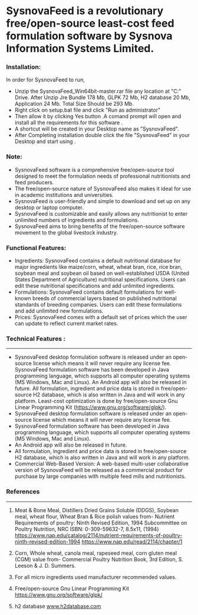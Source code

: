 # SysnovaFeed is a revolutionary free/open-source least-cost feed formulation software by Sysnova Information Systems Limited.

### Installation:
In order for SysnovaFeed to run,
* Unzip the SysnovaFeed_Win64bit-master.rar file any location at "C:" Drive. After Unzip Jre Bundle 178 Mb, GLPK 72 Mb, H2 database 20 Mb, Application 24 Mb.
  Total Size Should be 293 Mb.
* Right click on setup.bat file and click "Run as administrator"
* Then allow it by clicking Yes button .A comand prompt will open and install all the requirements for this software .
* A shortcut will be created in your Desktop name as "SysnovaFeed". 
* After Completing installation double click the file "SysnovaFeed" in your Desktop and start using .


### Note:
* SysnovaFeed software is a comprehensive free/open-source tool designed to meet the formulation needs of professional nutritionists and feed producers.
* The free/open-source nature of SysnovaFeed also makes it ideal for use in academic institutions and universities.
* SysnovaFeed is user-friendly and simple to download and set up on any desktop or laptop computer.
* SysnovaFeed is customizable and easily allows any nutritionist to enter unlimited numbers of ingredients and formulations.
* SysnovaFeed aims to bring benefits of the free/open-source software movement to the global livestock industry.

### Functional Features:
* Ingredients: SysnovaFeed contains a default nutritional database for major ingredients like maize/corn, wheat, wheat bran, rice, rice bran, soybean
  meal and soybean oil based on well-established USDA (United States Department of Agriculture) nutritional specifications. Users can edit these nutritional
  specifications and add unlimited ingredients.
* Formulations: SysnovaFeed contains default formulations for well-known breeds of commercial layers based on published nutritional standards of 
  breeding companies. Users can edit these formulations and add unlimited new formulations.
* Prices: SysnovaFeed comes with a default set of prices which the user can update to reflect current market rates.

### Technical Features :
----------------------
* SysnovaFeed desktop formulation software is released under an open-source license which means it will never require any license fee.
  SysnovaFeed formulation software has been developed in Java programming language, which supports all computer operating systems (MS Windows, Mac and Linux).
  An Android app will also be released in future.
  All formulation, ingredient and price data is stored in free/open-source H2 database, which is also written in Java and will work in any platform.
  Least-cost optimization is done by free/open-source Gnu Linear Programming Kit (https://www.gnu.org/software/glpk/).
* SysnovaFeed desktop formulation software is released under an open-source license which means it will never require any license fee.
* SysnovaFeed formulation software has been developed in Java programming language, which supports all computer operating systems (MS Windows, Mac and Linux).
* An Android app will also be released in future.
* All formulation, ingredient and price data is stored in free/open-source H2 database, which is also written in Java and will work in any platform.
* Commercial Web-Based Version: A web-based multi-user collaborative version of SysnovaFeed will be released as a commercial product for purchase by large 
  companies with multiple feed mills and nutritionists. 

### References
   -----------

1. Meat & Bone Meal, Distillers Dried Grains Soluble (DDGS), Soybean meal, wheat flour, Wheat Bran & Rice polish values from-
	 Nutrient Requirements of poultry: Ninth Revised Edition, 1994
	 Subcommittee on Poultry Nutrition, NRC
	 ISBN: 0-309-59632-7, 8.5x11, (1994) 
	 https://www.nap.edu/catalog/2114/nutrient-requirements-of-poultry-ninth-revised-edition-1994
	 https://www.nap.edu/read/2114/chapter/1
   
2. Corn, Whole wheat, canola meal, rapeseed meal, corn gluten meal (CGM) value from-
	 Commercial Poultry Nutrition Book, 3rd Edition, S. Leeson & J. D. Summers.
   
3. For all micro ingredients used manufacturer recommended values. 

4. Free/open-source Gnu Linear Programming Kit 
	 https://www.gnu.org/software/glpk/
   
5. h2 database
	 www.h2database.com

